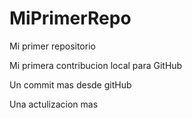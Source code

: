 # MiPrimerRepo

Mi primer repositorio

Mi primera contribucion local para GitHub

Un commit mas desde gitHub

Una actulizacion mas

